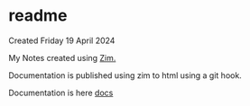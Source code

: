 # readme
Created Friday 19 April 2024

My Notes created using [Zim.](https://zim-wiki.org/)

Documentation is published using zim to html using a git hook.

Documentation is here [docs](https://jmedin1965.github.io/Notes/index.html)



